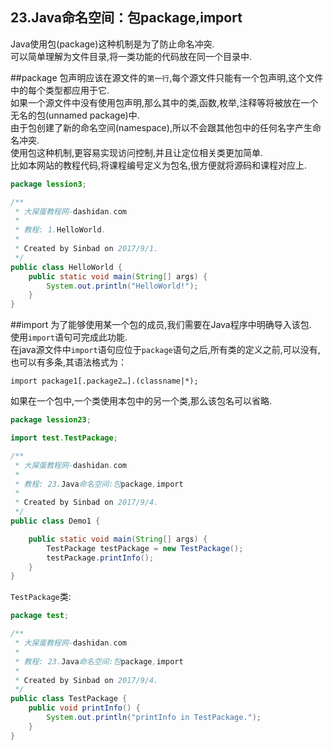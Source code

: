 23.Java命名空间：包package,import
---
Java使用包(package)这种机制是为了防止命名冲突.   
可以简单理解为文件目录,将一类功能的代码放在同一个目录中.   

##package
包声明应该在源文件的`第一行`,每个源文件只能有一个包声明,这个文件中的每个类型都应用于它.   
如果一个源文件中没有使用包声明,那么其中的类,函数,枚举,注释等将被放在一个无名的包(unnamed package)中.   
由于包创建了新的命名空间(namespace),所以不会跟其他包中的任何名字产生命名冲突.   
使用包这种机制,更容易实现访问控制,并且让定位相关类更加简单.   
比如本网站的教程代码,将课程编号定义为包名,很方便就将源码和课程对应上.
```java
package lession3;

/**
 * 大屎蛋教程网-dashidan.com
 *
 * 教程: 1.HelloWorld.
 *
 * Created by Sinbad on 2017/9/1.
 */
public class HelloWorld {
    public static void main(String[] args) {
        System.out.println("HelloWorld!");
    }
}

```

##import
为了能够使用某一个包的成员,我们需要在Java程序中明确导入该包.   
使用`import`语句可完成此功能.   
在java源文件中`import`语句应位于`package`语句之后,所有类的定义之前,可以没有,也可以有多条,其语法格式为：

	import package1[.package2…].(classname|*);
	
如果在一个包中,一个类使用本包中的另一个类,那么该包名可以省略.

```java
package lession23;

import test.TestPackage;

/**
 * 大屎蛋教程网-dashidan.com
 *
 * 教程: 23.Java命名空间:包package,import
 *
 * Created by Sinbad on 2017/9/4.
 */
public class Demo1 {

    public static void main(String[] args) {
        TestPackage testPackage = new TestPackage();
        testPackage.printInfo();
    }
}
```

`TestPackage`类:
```java
package test;

/**
 * 大屎蛋教程网-dashidan.com
 *
 * 教程: 23.Java命名空间:包package,import
 *
 * Created by Sinbad on 2017/9/4.
 */
public class TestPackage {
    public void printInfo() {
        System.out.println("printInfo in TestPackage.");
    }
}

```
